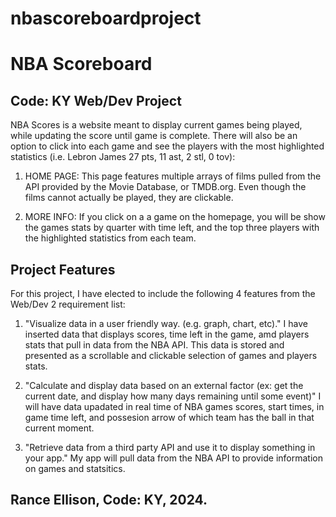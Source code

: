 # nbascoreboardproject
# NBA Scoreboard

## Code: KY Web/Dev Project

NBA Scores is a website meant to display current games being played, while updating the score until game is complete. There will also be an option to click into each game and see the players with the most highlighted statistics (i.e. Lebron James 27 pts, 11 ast, 2 stl, 0 tov):

1. HOME PAGE: This page features multiple arrays of films pulled from the API provided by the Movie Database, or TMDB.org. Even though the films cannot actually be played, they are clickable.

2. MORE INFO: If you click on a a game on the homepage, you will be show the games stats by quarter with time left, and the top three players with the highlighted statistics from each team.

## Project Features

For this project, I have elected to include the following 4 features from the Web/Dev 2 requirement list:

1. "Visualize data in a user friendly way. (e.g. graph, chart, etc)." I have inserted data that displays scores, time left in the game, amd players stats that pull in data from the NBA API. This data is stored and presented as a scrollable and clickable selection of games and players stats.

2. "Calculate and display data based on an external factor (ex: get the current date, and display how many days remaining until some event)" I will have data upadated in real time of NBA games scores, start times, in game time left, and possesion arrow of which team has the ball in that current moment.

3. "Retrieve data from a third party API and use it to display something in your app." My app will pull data from the NBA API to provide information on games and statsitics.

## Rance Ellison, Code: KY, 2024.